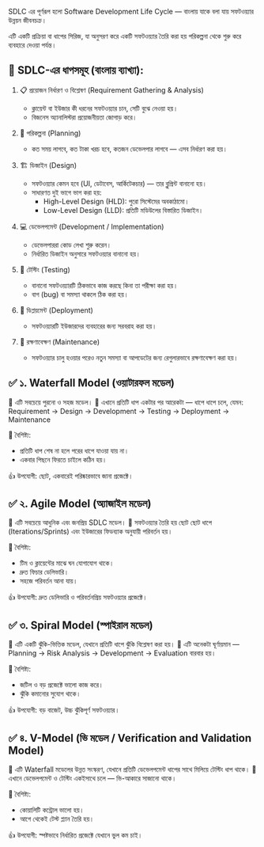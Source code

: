 SDLC এর পূর্ণরূপ হলো Software Development Life Cycle — বাংলায় যাকে বলা যায় সফটওয়্যার উন্নয়ন জীবনচক্র।

এটি একটি প্রক্রিয়া বা ধাপের সিরিজ, যা অনুসরণ করে একটি সফটওয়্যার তৈরি করা হয় পরিকল্পনা থেকে শুরু করে ব্যবহারে দেওয়া পর্যন্ত।

## 🔄 SDLC-এর ধাপসমূহ (বাংলায় ব্যাখ্যা):

1. 📋 প্রয়োজন নির্ধারণ ও বিশ্লেষণ (Requirement Gathering & Analysis)

   - ক্লায়েন্ট বা ইউজার কী ধরনের সফটওয়্যার চান, সেটি বুঝে নেওয়া হয়।
   - বিজনেস অ্যানালিস্টরা প্রয়োজনীয়তা জোগাড় করে।

2. 📅 পরিকল্পনা (Planning)

   - কত সময় লাগবে, কত টাকা খরচ হবে, কতজন ডেভেলপার লাগবে — এসব নির্ধারণ করা হয়।

3. 🏗️ ডিজাইন (Design)

   - সফটওয়্যার কেমন হবে (UI, ডেটাবেস, আর্কিটেকচার) — তার ব্লুপ্রিন্ট বানানো হয়।
   - সাধারণত দুই ভাগে ভাগ করা হয়:
     - High-Level Design (HLD): পুরো সিস্টেমের অবকাঠামো।
     - Low-Level Design (LLD): প্রতিটি মডিউলের বিস্তারিত ডিজাইন।

4. 💻 ডেভেলপমেন্ট (Development / Implementation)

   - ডেভেলপাররা কোড লেখা শুরু করেন।
   - নির্ধারিত ডিজাইন অনুসারে সফটওয়্যার বানানো হয়।

5. 🧪 টেস্টিং (Testing)

   - বানানো সফটওয়্যারটি ঠিকভাবে কাজ করছে কিনা তা পরীক্ষা করা হয়।
   - বাগ (bug) বা সমস্যা থাকলে ঠিক করা হয়।

6. 🚀 ডিপ্লয়মেন্ট (Deployment)

   - সফটওয়্যারটি ইউজারদের ব্যবহারের জন্য সরবরাহ করা হয়।

7. 🔧 রক্ষণাবেক্ষণ (Maintenance)

   - সফটওয়্যার চালু হওয়ার পরেও নতুন সমস্যা বা আপডেটের জন্য রেগুলারভাবে রক্ষণাবেক্ষণ করা হয়।

## ✅ ১. Waterfall Model (ওয়াটারফল মডেল)

📌 এটি সবচেয়ে পুরনো ও সহজ মডেল।
📌 এখানে প্রতিটি ধাপ একটার পর আরেকটা — ধাপে ধাপে চলে, যেমন:
Requirement → Design → Development → Testing → Deployment → Maintenance

🧠 বৈশিষ্ট্য:

- প্রতিটি ধাপ শেষ না হলে পরের ধাপে যাওয়া যায় না।
- একবার পিছনে ফিরতে চাইলে কঠিন হয়।

👍 উপযোগী: ছোট, একবারেই পরিষ্কারভাবে জানা প্রজেক্টে।

## ✅ ২. Agile Model (অ্যাজাইল মডেল)

📌 এটি সবচেয়ে আধুনিক এবং জনপ্রিয় SDLC মডেল।
📌 সফটওয়্যার তৈরি হয় ছোট ছোট ধাপে (Iterations/Sprints) এবং ইউজারের ফিডব্যাক অনুযায়ী পরিবর্তন হয়।

🧠 বৈশিষ্ট্য:

- টিম ও ক্লায়েন্টের মাঝে ঘন যোগাযোগ থাকে।
- দ্রুত ফিচার ডেলিভারি।
- সহজে পরিবর্তন আনা যায়।

👍 উপযোগী: দ্রুত ডেলিভারি ও পরিবর্তনপ্রিয় সফটওয়্যার প্রজেক্টে।

## ✅ ৩. Spiral Model (স্পাইরাল মডেল)

📌 এটি একটি ঝুঁকি-ভিত্তিক মডেল, যেখানে প্রতিটি ধাপে ঝুঁকি বিশ্লেষণ করা হয়।
📌 এটি অনেকটা ঘূর্ণায়মান — Planning → Risk Analysis → Development → Evaluation বারবার হয়।

🧠 বৈশিষ্ট্য:

- জটিল ও বড় প্রজেক্টে ভালো কাজ করে।
- ঝুঁকি কমানোর সুযোগ থাকে।

👍 উপযোগী: বড় বাজেট, উচ্চ ঝুঁকিপূর্ণ সফটওয়্যার।

## ✅ ৪. V-Model (ভি মডেল / Verification and Validation Model)

📌 এটি Waterfall মডেলের উন্নত সংস্করণ, যেখানে প্রতিটি ডেভেলপমেন্ট ধাপের সাথে মিলিয়ে টেস্টিং ধাপ থাকে।
📌 এখানে ডেভেলপমেন্ট ও টেস্টিং একইসাথে চলে — ভি-আকারে সাজানো থাকে।

🧠 বৈশিষ্ট্য:

- কোয়ালিটি কন্ট্রোল ভালো হয়।
- আগে থেকেই টেস্ট প্ল্যান তৈরি হয়।

👍 উপযোগী: স্পষ্টভাবে নির্ধারিত প্রজেক্টে যেখানে ভুল কম চাই।

